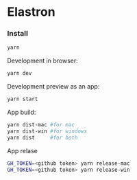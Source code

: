 # Elastron

### Install

```sh
yarn
```

Development in browser: 

```sh
yarn dev
```

Development preview as an app:

```sh
yarn start
```

App build:

```sh
yarn dist-mac #for mac
yarn dist-win #for windows
yarn dist     #for both
```

App relase

```sh
GH_TOKEN=<github token> yarn release-mac
GH_TOKEN=<github token> yarn release-win
```
